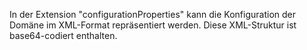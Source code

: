 In der Extension "configurationProperties" kann die Konfiguration der Domäne im XML-Format repräsentiert werden. Diese XML-Struktur ist base64-codiert enthalten.
